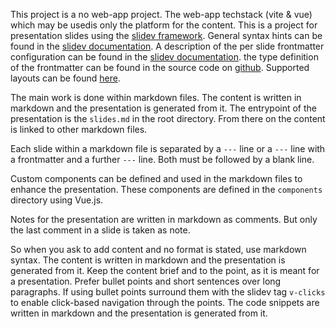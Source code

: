 This project is a no web-app project. The web-app techstack (vite & vue) which may be usedis only the platform for the content.
This is a project for presentation slides using the [slidev framework](https://sli.dev).
General syntax hints can be found in the [slidev documentation](https://sli.dev/guide/syntax).
A description of the per slide frontmatter configuration can be found in the [slidev documentation](https://sli.dev/custom/#frontmatter). the type definition of the frontmatter can be found in the source code on [github](https://raw.githubusercontent.com/slidevjs/slidev/refs/heads/main/packages/types/src/config.ts).
Supported layouts can be found [here](https://sli.dev/builtin/layouts).

The main work is done within markdown files. The content is written in markdown and the presentation is generated from it.
The entrypoint of the presentation is the `slides.md` in the root directory.
From there on the content is linked to other markdown files.

Each slide within a markdown file is separated by a `---` line or a `---` line with a frontmatter and a further `---` line. Both must be followed by a blank line.

Custom components can be defined and used in the markdown files to enhance the presentation.
These components are defined in the `components` directory using Vue.js.

Notes for the presentation are written in markdown as comments. But only the last comment in a slide is taken as note.

So when you ask to add content and no format is stated, use markdown syntax.
The content is written in markdown and the presentation is generated from it.
Keep the content brief and to the point, as it is meant for a presentation.
Prefer bullet points and short sentences over long paragraphs.
If using bullet points surround them with the slidev tag `v-clicks` to enable click-based navigation through the points.
The code snippets are written in markdown and the presentation is generated from it.
